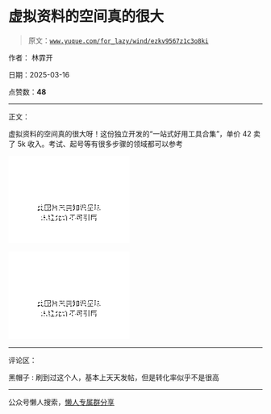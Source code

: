 # 虚拟资料的空间真的很大

> 原文：[`www.yuque.com/for_lazy/wind/ezkv9567z1c3o8ki`](https://www.yuque.com/for_lazy/wind/ezkv9567z1c3o8ki)

作者： 林霏开

日期：2025-03-16

点赞数：**48**

* * *

正文：

虚拟资料的空间真的很大呀！这份独立开发的“一站式好用工具合集”，单价 42 卖了 5k 收入。考试、起号等有很多步骤的领域都可以参考

![](img/c0e36daaa89a470590b2371a27e78fa4.png "None")

![](img/b8b083e5f3958b8203a1b93761045653.png "None")

* * *

评论区：

黑帽子 : 刷到过这个人，基本上天天发帖，但是转化率似乎不是很高

* * *

公众号懒人搜索，[懒人专属群分享](https://lazybook.fun/#/blog/group)